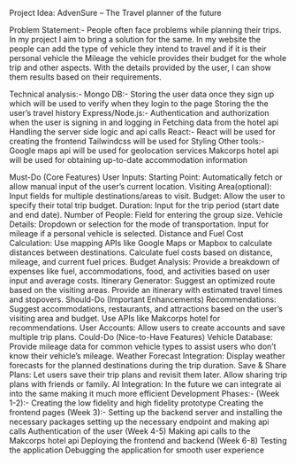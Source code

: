 Project Idea: AdvenSure – The Travel planner of the future

Problem Statement:-
People often face problems while planning their trips. In my project I aim to bring a solution for the same. In my website the people can add the type of vehicle they intend to travel and if it is their personal vehicle the Mileage the vehicle provides their budget for the whole trip and other aspects. With the details provided by the user, I can show them results based on their requirements.

Technical analysis:-
Mongo DB:-
Storing the user data once they sign up which will be used to verify when they login to the page
Storing the the user’s travel history
Express/Node.js:-
Authentication and authorization when the user is signing in and logging in
Fetching data from the hotel api
Handling the server side logic and api calls
React:-
React will be used for creating the frontend
Tailwindcss will be used for Styling
Other tools:-
Google maps api will be used for geolocation services
Makcorps hotel api will be used for obtaining up-to-date accommodation information

Must-Do (Core Features)
User Inputs:
Starting Point: Automatically fetch or allow manual input of the user’s current location.
Visiting Area(optional): Input fields for multiple destinations/areas to visit.
Budget: Allow the user to specify their total trip budget.
Duration: Input for the trip period (start date and end date).
Number of People: Field for entering the group size.
Vehicle Details:
Dropdown or selection for the mode of transportation.
Input for mileage if a personal vehicle is selected.
Distance and Fuel Cost Calculation:
Use mapping APIs like Google Maps or Mapbox to calculate distances between destinations.
Calculate fuel costs based on distance, mileage, and current fuel prices.
Budget Analysis:
Provide a breakdown of expenses like fuel, accommodations, food, and activities based on user input and average costs.
Itinerary Generator:
Suggest an optimized route based on the visiting areas.
Provide an itinerary with estimated travel times and stopovers.
Should-Do (Important Enhancements)
Recommendations:
Suggest accommodations, restaurants, and attractions based on the user’s visiting area and budget.
Use APIs like Makcorps hotel for recommendations.
User Accounts:
Allow users to create accounts and save multiple trip plans.
Could-Do (Nice-to-Have Features)
Vehicle Database:
Provide mileage data for common vehicle types to assist users who don’t know their vehicle’s mileage.
Weather Forecast Integration:
Display weather forecasts for the planned destinations during the trip duration.
Save & Share Plans:
Let users save their trip plans and revisit them later.
Allow sharing trip plans with friends or family.
AI Integration:
In the future we can integrate ai into the same making it much more efficient
Development Phases:-
(Week 1-2):-
Creating the low fidelity and high fidelity prototype
Creating the frontend pages
(Week 3):-
Setting up the backend server and installing the necessary packages
setting up the necessary endpoint and making api calls
Authentication of the user
(Week 4-5)
Making api calls to the Makcorps hotel api
Deploying the frontend and backend
(Week 6-8)
Testing the application
Debugging the application for smooth user experience
